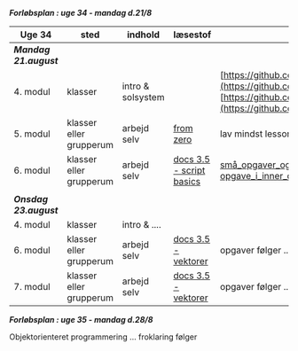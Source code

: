 ***Forløbsplan : uge 34 - mandag d.21/8***

| Uge 34                 | sted                    | indhold                                          | læsestof                                                                                                  | opgaver/løsninger                         |
|------------------------|-------------------------|--------------------------------------------------|-----------------------------------------------------------------------------------------------------------|-------------------------------------------|
| ***Mandag 21.august*** |                         |                                                  |                                                                                                           |                                           |
| 4. modul               | klasser                 | intro & solsystem                                |                                                                                                           | [https://github.com/digitaltdesignlyngby/solsystem_opgaven](https://github.com/digitaltdesignlyngby/solsystem_opgaven)  [https://github.com/digitaltdesignlyngby/solsystem2](https://github.com/digitaltdesignlyngby/solsystem2)|
| 5. modul               | klasser eller grupperum | arbejd selv                                      | [from zero](https://gdquest.github.io/learn-gdscript/)                                                    | lav mindst lesson 14 til 28               |
| 6. modul               | klasser eller grupperum | arbejd selv                                      | [docs 3.5 - script basics](https://docs.godotengine.org/en/3.5/tutorials/scripting/gdscript/index.html)   | [små_opgaver_og_indbyggede_funktioner](opgaver_basic.pdf)  [opgave_i_inner_class](opgave_draaber.md) |
|                        |                         |                                                  |                                                                                                           |                                           |
| ***Onsdag 23.august*** |                         |                                                  |                                                                                                           |                                           |
| 4. modul               | klasser                 | intro  &  ....                                   |                                                                                                           |                                           |
| 6. modul               | klasser eller grupperum | arbejd selv                                      | [docs 3.5 - vektorer](https://docs.godotengine.org/en/stable/tutorials/math/vector_math.html#)            | opgaver følger ...                        |
| 7. modul               | klasser eller grupperum | arbejd selv                                      | [docs 3.5 - vektorer](https://docs.godotengine.org/en/stable/tutorials/math/vector_math.html#)            | opgaver følger ...                        |


***Forløbsplan : uge 35 - mandag d.28/8***

Objektorienteret programmering ... froklaring følger 

